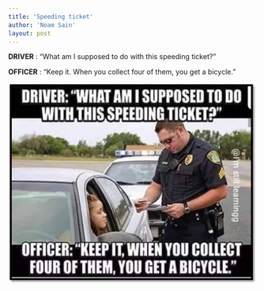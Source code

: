 ```yaml
---
title: 'Speeding ticket'
author: 'Noam Sain'
layout: post
---
```


**DRIVER**
: “What am I supposed to do with this speeding ticket?”

**OFFICER**
: “Keep it. When you collect four of them, you get a bicycle.”

![Speeding ticket](/assets/2021/2021-12-speeding-ticket.jpg "Speeding ticket")
